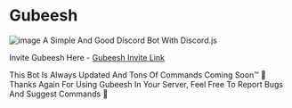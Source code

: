 # Gubeesh
![image](https://cdn.discordapp.com/avatars/819231223129833532/49e223af1dffc98f6c3cfb7f448dc354.png?size=128)
A Simple And Good Discord Bot With Discord.js

Invite Gubeesh Here - [Gubeesh Invite Link](https://discord.com/oauth2/authorize?client_id=819231223129833532&permissions=37080128&scope=bot "Invite Gubeesh To Your Server.")

This Bot Is Always Updated And Tons Of Commands Coming Soon™️
🎊 Thanks Again For Using Gubeesh In Your Server, Feel Free To Report Bugs And Suggest Commands 🎉




